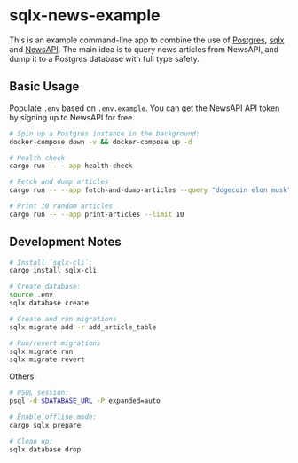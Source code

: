 # sqlx-news-example

This is an example command-line app to combine the use of [Postgres](https://www.postgresql.org/), [sqlx](https://github.com/launchbadge/sqlx) and [NewsAPI](https://newsapi.org/). The main idea is to query news articles from NewsAPI, and dump it to a Postgres database with full type safety.

## Basic Usage

Populate `.env` based on `.env.example`. You can get the NewsAPI API token by signing up to NewsAPI for free.

```bash
# Spin up a Postgres instance in the background:
docker-compose down -v && docker-compose up -d

# Health check
cargo run -- --app health-check

# Fetch and dump articles
cargo run -- --app fetch-and-dump-articles --query "dogecoin elon musk"

# Print 10 random articles
cargo run -- --app print-articles --limit 10
```

## Development Notes

```bash
# Install `sqlx-cli`:
cargo install sqlx-cli

# Create database:
source .env
sqlx database create

# Create and run migrations
sqlx migrate add -r add_article_table

# Run/revert migrations
sqlx migrate run
sqlx migrate revert
```

Others:
```bash
# PSQL session:
psql -d $DATABASE_URL -P expanded=auto

# Enable offline mode:
cargo sqlx prepare

# Clean up:
sqlx database drop
```
